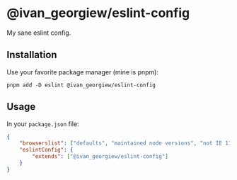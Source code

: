# @ivan_georgiew/eslint-config

My sane eslint config.

## Installation

Use your favorite package manager (mine is pnpm):

`pnpm add -D eslint @ivan_georgiew/eslint-config`

## Usage

In your `package.json` file:

```json
{
    "browserslist": ["defaults", "maintained node versions", "not IE 11"],
    "eslintConfig": {
        "extends": ["@ivan_georgiew/eslint-config"]
    }
}
```
